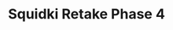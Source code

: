 ---
slug: squidki-retake-phase-4
title: Squidki Retake Phase 4
description: "Squidki Retake Phase 4 is an exciting online game. Play for free directly in your browser!"
icon: /images/new_mods/Sprunki Retake Phase 4.png
url: https://wowtbc.net/sprunkin/retake-phase4/index.html
previewImage: /images/new_mods/Sprunki Retake Phase 4.png
type: new mods

# SEO配置
seo:
  title: "Squidki Retake Phase 4 - Play Free Online Game | Fun Browser Games"
  description: "Squidki Retake Phase 4 - Play this fun online game for free in your browser. No download required!"
  ogImage: "/images/new_mods/Sprunki Retake Phase 4.png"
  keywords: "squidki-retake-phase-4, online game, browser game, free game, new mods game, play online"

videoUrls:
  - https://www.youtube.com/embed/example1
  - https://www.youtube.com/embed/example2

whyPlay:
  title: "Why Play Squidki Retake Phase 4?"
  items:
    - "Immersive Gameplay: Squidki Retake Phase 4 offers an engaging and immersive gaming experience that will keep you entertained for hours"
    - "Challenging Levels: Test your skills with increasingly difficult challenges and obstacles"
    - "Beautiful Graphics: Enjoy stunning visuals and smooth animations that bring the game world to life"
    - "Regular Updates: New content and features are added regularly to keep the game fresh and exciting"
    - "Free to Play: Experience all the fun without spending a penny"
    - "Community Features: Connect with other players, share strategies, and compete for high scores"
    - "Cross-Platform: Play on any device with a web browser, no downloads required"

features:
  title: "Key Features of Squidki Retake Phase 4"
  image: "/images/new_mods/Sprunki Retake Phase 4.png"
  items:
    - "Intuitive Controls: Easy to learn controls make Squidki Retake Phase 4 accessible for players of all skill levels"
    - "Multiple Game Modes: Enjoy various gameplay options that provide different challenges and experiences"
    - "Character Customization: Personalize your gaming experience with unique characters and items"
    - "Achievement System: Complete special tasks to earn rewards and recognition"
    - "Leaderboards: Compete with players worldwide and see who can achieve the highest scores"

characteristics:
  title: "Game Characteristics"
  image: "/images/new_mods/Sprunki Retake Phase 4.png"
  items:
    - "Genre: New mods game with elements of strategy and skill"
    - "Difficulty: Suitable for both casual gamers and those seeking a challenge"
    - "Play Time: Quick sessions or extended gameplay, depending on your preference"
    - "Art Style: Vibrant and engaging visuals that enhance the gaming experience"
    - "Sound Design: Immersive audio that complements the gameplay perfectly"

info: "Squidki Retake Phase 4 is an exciting online game that offers players a unique and engaging gaming experience. With its intuitive controls, stunning visuals, and challenging gameplay, Squidki Retake Phase 4 provides hours of entertainment for players of all ages and skill levels. Whether you're looking for a quick gaming session during a break or an extended play session, Squidki Retake Phase 4 delivers an immersive experience that will keep you coming back for more. The game features multiple levels of increasing difficulty, ensuring that players are constantly challenged as they progress. With regular updates adding new content and features, Squidki Retake Phase 4 remains fresh and exciting, providing endless entertainment options for its growing community of players."

howToPlayIntro: "Welcome to Squidki Retake Phase 4! This guide will walk you through the basics and help you master the game. Whether you're a beginner or looking to improve your skills, these tips and instructions will enhance your gaming experience."

howToPlaySteps:
  - title: "Getting Started"
    description: "Begin your Squidki Retake Phase 4 adventure by familiarizing yourself with the controls. Use your keyboard or mouse to navigate through the game interface. The tutorial will guide you through the basic mechanics and help you understand the objectives."
  - title: "Understanding the Objectives"
    description: "In Squidki Retake Phase 4, your main goal is to progress through levels by completing specific objectives. Each level presents unique challenges that require different strategies and approaches."
  - title: "Mastering the Controls"
    description: "Practice using the controls to improve your precision and reaction time. Squidki Retake Phase 4 requires quick reflexes and strategic thinking to overcome obstacles and defeat opponents."
  - title: "Utilizing Power-ups"
    description: "Collect power-ups throughout the game to enhance your abilities and overcome difficult challenges. Each power-up offers unique advantages that can be crucial for success."
  - title: "Developing Strategies"
    description: "As you progress in Squidki Retake Phase 4, develop effective strategies for different scenarios. Analyze patterns, anticipate challenges, and adapt your approach to maximize your performance."

faq:
  title: "Frequently Asked Questions about Squidki Retake Phase 4"
  items:
    - question: "Is Squidki Retake Phase 4 free to play?"
      answer: "Yes, Squidki Retake Phase 4 is completely free to play directly in your web browser. No downloads or purchases are required to enjoy the full game experience."
    - question: "Can I play Squidki Retake Phase 4 on mobile devices?"
      answer: "Yes, Squidki Retake Phase 4 is optimized for both desktop and mobile play. You can enjoy the game on any device with a web browser and internet connection."
    - question: "Are there any in-game purchases?"
      answer: "While Squidki Retake Phase 4 is free to play, there may be optional in-game purchases available for cosmetic items or additional features that don't affect core gameplay."
    - question: "How often is Squidki Retake Phase 4 updated?"
      answer: "The developers regularly update Squidki Retake Phase 4 with new content, features, and improvements based on player feedback and game performance."
    - question: "Can I play Squidki Retake Phase 4 offline?"
      answer: "Currently, Squidki Retake Phase 4 requires an internet connection to play as it's a browser-based online game."
    - question: "Is Squidki Retake Phase 4 suitable for children?"
      answer: "Yes, Squidki Retake Phase 4 is designed to be family-friendly and suitable for players of all ages."
    - question: "How do I report bugs or issues?"
      answer: "If you encounter any problems while playing Squidki Retake Phase 4, you can report them through the game's support page or contact the developers directly through their website."
    - question: "Still Have Questions?"
      answer: "If you have additional questions about Squidki Retake Phase 4 that aren't covered in this FAQ, please visit our support center or contact our customer service team for assistance."
---